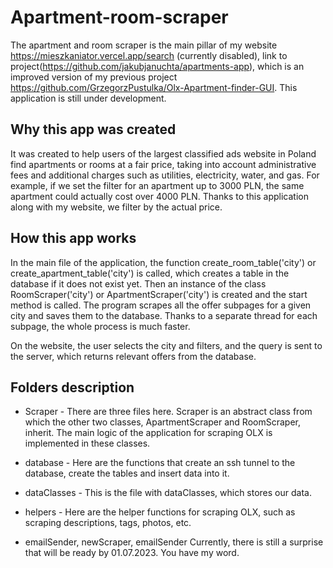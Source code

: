 # Apartment-room-scraper

The apartment and room scraper is the main pillar of my website https://mieszkaniator.vercel.app/search (currently disabled), link to project(https://github.com/jakubjanuchta/apartments-app), which is an improved version of my previous project https://github.com/GrzegorzPustulka/Olx-Apartment-finder-GUI. This application is still under development.

## Why this app was created

It was created to help users of the largest classified ads website in Poland find apartments or rooms at a fair price, taking into account administrative fees and additional charges such as utilities, electricity, water, and gas. For example, if we set the filter for an apartment up to 3000 PLN, the same apartment could actually cost over 4000 PLN. Thanks to this application along with my website, we filter by the actual price.

## How this app works

In the main file of the application, the function create_room_table('city') or create_apartment_table('city') is called, which creates a table in the database if it does not exist yet. Then an instance of the class RoomScraper('city') or ApartmentScraper('city') is created and the start method is called. The program scrapes all the offer subpages for a given city and saves them to the database. Thanks to a separate thread for each subpage, the whole process is much faster.

On the website, the user selects the city and filters, and the query is sent to the server, which returns relevant offers from the database.

## Folders description

- Scraper - There are three files here. Scraper is an abstract class from which the other two classes, ApartmentScraper and RoomScraper, inherit. The main logic of the application for scraping OLX is implemented in these classes.

- database - Here are the functions that create an ssh tunnel to the database, create the tables and insert data into it.

- dataClasses - This is the file with dataClasses, which stores our data.

- helpers - Here are the helper functions for scraping OLX, such as scraping descriptions, tags, photos, etc.

- emailSender, newScraper, emailSender Currently, there is still a surprise that will be ready by 01.07.2023. You have my word.
